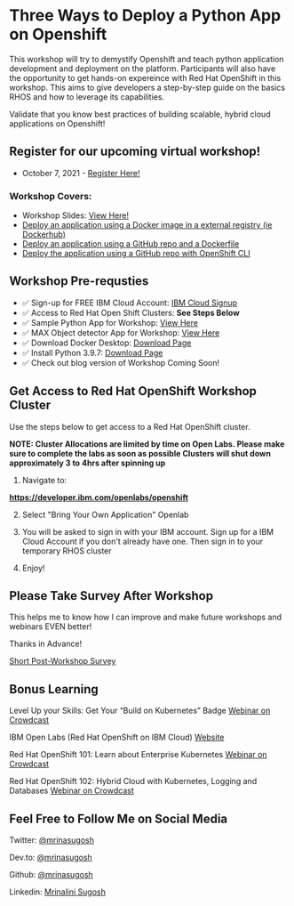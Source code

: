 # Three Ways to Deploy a Python App on Openshift

This workshop will try to demystify Openshift and teach python application development and deployment on the platform. Participants will also have the opportunity to get hands-on expereince with Red Hat OpenShift in this workshop. This aims to give developers a step-by-step guide on the basics RHOS and how to leverage its capabilities. 

Validate that you know best practices of building scalable, hybrid cloud applications on Openshift!

## Register for our upcoming virtual workshop!

- October 7, 2021 - [Register Here!](https://www.crowdcast.io/e/deploy-a-python-app-os-1)

### Workshop Covers:
- Workshop Slides: [View Here!](https://docs.google.com/presentation/d/1Y8nZmZH2Ex9QQ5fLF_-Xb5N8blC5jBJUU8xuXK0r5v0/edit?usp=sharing)
- [Deploy an application using a Docker image in a external registry (ie Dockerhub)](https://github.com/mrinasugosh/py-openshift-app-three-ways/blob/main/PyLab1.md)
- [Deploy an application using a GitHub repo and a Dockerfile](https://github.com/mrinasugosh/py-openshift-app-three-ways/blob/main/PyLab2.md)
- [Deploy the application using a GitHub repo with OpenShift CLI](https://github.com/mrinasugosh/py-openshift-app-three-ways/blob/main/PyLab3.md)


## Workshop Pre-requsties

- ✅ Sign-up for FREE IBM Cloud Account:  [IBM Cloud Signup](https://ibm.biz/BdfhMe)
- ✅ Access to Red Hat Open Shift Clusters:  **See Steps Below**
- ✅ Sample Python App for Workshop: [View Here](https://github.com/mrinasugosh/sample-python-app)
- ✅ MAX Object detector App for Workshop: [View Here](https://github.com/mrinasugosh/sample-python-app)
- ✅ Download Docker Desktop:  [Download Page](https://www.docker.com/products/docker-desktop)
- ✅ Install Python 3.9.7:  [Download Page](https://www.python.org/downloads/)
- ✅ Check out blog version of Workshop Coming Soon!


##  Get Access to Red Hat OpenShift Workshop Cluster

Use the steps below to get access to a Red Hat OpenShift cluster. 

**NOTE: Cluster Allocations are limited by time on Open Labs. Please make sure to complete the labs as soon as possible Clusters will shut down approximately 3 to 4hrs after spinning up**

1) Navigate to:

**https://developer.ibm.com/openlabs/openshift**


2) Select "Bring Your Own Application" Openlab

3) You will be asked to sign in with your IBM account. Sign up for a IBM Cloud Account if you don't already have one. Then sign in to your temporary RHOS cluster

4) Enjoy!


## Please Take Survey After Workshop

This helps me to know how I can improve and make future workshops and webinars EVEN better!

Thanks in Advance!

[Short Post-Workshop Survey](https://ibm.biz/BdfpnA)


## Bonus Learning

Level Up your Skills: Get Your “Build on Kubernetes” Badge [Webinar on Crowdcast](https://www.crowdcast.io/e/level-up-your-skills-get-4)

IBM Open Labs (Red Hat OpenShift on IBM Cloud) [Website](https://developer.ibm.com/openlabs/openshift)

Red Hat OpenShift 101: Learn about Enterprise Kubernetes
[Webinar on Crowdcast](http://ibm.biz/red-hat-101-crowdcast-03022021) 

Red Hat OpenShift 102: Hybrid Cloud with Kubernetes, Logging and Databases
[Webinar on Crowdcast](http://ibm.biz/red-hat-101-pt2-crowdcast-03192021)


## Feel Free to Follow Me on Social Media

Twitter: [@mrinasugosh](https://twitter.com/mrinasugosh)

Dev.to: [@mrinasugosh](https://dev.to/mrinasugosh)

Github: [@mrinasugosh](https://www.github.com/mrinasugosh)

Linkedin: [Mrinalini Sugosh](https://www.linkedin.com/in/mrinasugosh)
